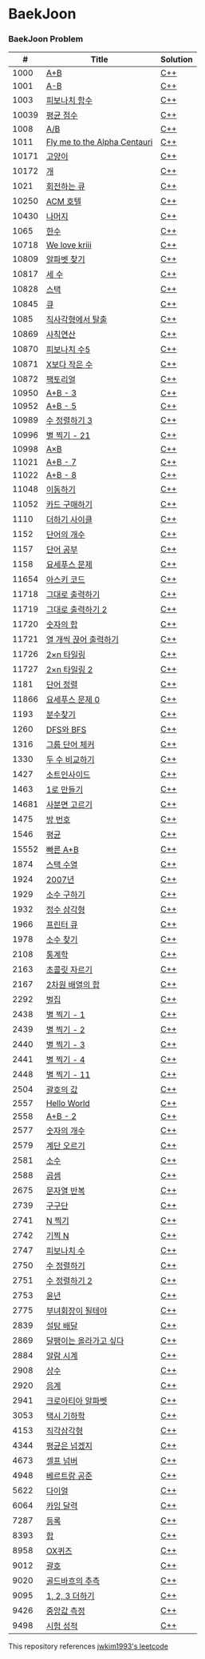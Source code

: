 BaekJoon
========

### BaekJoon Problem

| # | Title | Solution |
|---| ----- | -------- | 
| 1000 | [A+B](https://www.acmicpc.net/problem/1000) | [C++](https://github.com/JINwonLEE/genuine/blob/master/BaekJoon/1000.cpp) |
| 1001 | [A-B](https://www.acmicpc.net/problem/1001) | [C++](https://github.com/JINwonLEE/genuine/blob/master/BaekJoon/1001.cpp) |
| 1003 | [피보나치 함수](https://www.acmicpc.net/problem/1003) | [C++](https://github.com/JINwonLEE/genuine/blob/master/BaekJoon/1003.cpp) |
| 10039 | [평균 점수](https://www.acmicpc.net/problem/10039) | [C++](https://github.com/JINwonLEE/genuine/blob/master/BaekJoon/10039.cpp) |
| 1008 | [A/B](https://www.acmicpc.net/problem/1008) | [C++](https://github.com/JINwonLEE/genuine/blob/master/BaekJoon/1008.cpp) |
| 1011 | [Fly me to the Alpha Centauri](https://www.acmicpc.net/problem/1011) | [C++](https://github.com/JINwonLEE/genuine/blob/master/BaekJoon/1011.cpp) |
| 10171 | [고양이](https://www.acmicpc.net/problem/10171) | [C++](https://github.com/JINwonLEE/genuine/blob/master/BaekJoon/10171.cpp) |
| 10172 | [개](https://www.acmicpc.net/problem/10172) | [C++](https://github.com/JINwonLEE/genuine/blob/master/BaekJoon/10172.cpp) |
| 1021 | [회전하는 큐](https://www.acmicpc.net/problem/1021) | [C++](https://github.com/JINwonLEE/genuine/blob/master/BaekJoon/1021.cpp) |
| 10250 | [ACM 호텔](https://www.acmicpc.net/problem/10250) | [C++](https://github.com/JINwonLEE/genuine/blob/master/BaekJoon/10250.cpp) |
| 10430 | [나머지](https://www.acmicpc.net/problem/10430) | [C++](https://github.com/JINwonLEE/genuine/blob/master/BaekJoon/10430.cpp) |
| 1065 | [한수](https://www.acmicpc.net/problem/1065) | [C++](https://github.com/JINwonLEE/genuine/blob/master/BaekJoon/1065.cpp) |
| 10718 | [We love kriii](https://www.acmicpc.net/problem/10718) | [C++](https://github.com/JINwonLEE/genuine/blob/master/BaekJoon/10718.cpp) |
| 10809 | [알파벳 찾기](https://www.acmicpc.net/problem/10809) | [C++](https://github.com/JINwonLEE/genuine/blob/master/BaekJoon/10809.cpp) |
| 10817 | [세 수](https://www.acmicpc.net/problem/10817) | [C++](https://github.com/JINwonLEE/genuine/blob/master/BaekJoon/10817.cpp) |
| 10828 | [스택](https://www.acmicpc.net/problem/10828) | [C++](https://github.com/JINwonLEE/genuine/blob/master/BaekJoon/10828.cpp) |
| 10845 | [큐](https://www.acmicpc.net/problem/10845) | [C++](https://github.com/JINwonLEE/genuine/blob/master/BaekJoon/10845.cpp) |
| 1085 | [직사각형에서 탈출](https://www.acmicpc.net/problem/1085) | [C++](https://github.com/JINwonLEE/genuine/blob/master/BaekJoon/1085.cpp) |
| 10869 | [사칙연산](https://www.acmicpc.net/problem/10869) | [C++](https://github.com/JINwonLEE/genuine/blob/master/BaekJoon/10869.cpp) |
| 10870 | [피보나치 수5](https://www.acmicpc.net/problem/10870) | [C++](https://github.com/JINwonLEE/genuine/blob/master/BaekJoon/10870.cpp) |
| 10871 | [X보다 작은 수](https://www.acmicpc.net/problem/10871) | [C++](https://github.com/JINwonLEE/genuine/blob/master/BaekJoon/10871.cpp) |
| 10872 | [팩토리얼](https://www.acmicpc.net/problem/10872) | [C++](https://github.com/JINwonLEE/genuine/blob/master/BaekJoon/10872.cpp) |
| 10950 | [A+B - 3](https://www.acmicpc.net/problem/10950) | [C++](https://github.com/JINwonLEE/genuine/blob/master/BaekJoon/10950.cpp) |
| 10952 | [A+B - 5](https://www.acmicpc.net/problem/10952) | [C++](https://github.com/JINwonLEE/genuine/blob/master/BaekJoon/10952.cpp) |
| 10989 | [수 정렬하기 3](https://www.acmicpc.net/problem/10989) | [C++](https://github.com/JINwonLEE/genuine/blob/master/BaekJoon/10989.cpp) |
| 10996 | [별 찍기 - 21](https://www.acmicpc.net/problem/10996) | [C++](https://github.com/JINwonLEE/genuine/blob/master/BaekJoon/10996.cpp) |
| 10998 | [A×B](https://www.acmicpc.net/problem/10998) | [C++](https://github.com/JINwonLEE/genuine/blob/master/BaekJoon/10998.cpp) |
| 11021 | [A+B - 7](https://www.acmicpc.net/problem/11021) | [C++](https://github.com/JINwonLEE/genuine/blob/master/BaekJoon/11021.cpp) |
| 11022 | [A+B - 8](https://www.acmicpc.net/problem/11022) | [C++](https://github.com/JINwonLEE/genuine/blob/master/BaekJoon/11022.cpp) |
| 11048 | [이동하기](https://www.acmicpc.net/problem/11048) | [C++](https://github.com/JINwonLEE/genuine/blob/master/BaekJoon/11048.cpp) |
| 11052 | [카드 구매하기](https://www.acmicpc.net/problem/11052) | [C++](https://github.com/JINwonLEE/genuine/blob/master/BaekJoon/11052.cpp) |
| 1110 | [더하기 사이클](https://www.acmicpc.net/problem/1110) | [C++](https://github.com/JINwonLEE/genuine/blob/master/BaekJoon/1110.cpp) |
| 1152 | [단어의 개수](https://www.acmicpc.net/problem/1152) | [C++](https://github.com/JINwonLEE/genuine/blob/master/BaekJoon/1152.cpp) |
| 1157 | [단어 공부](https://www.acmicpc.net/problem/1157) | [C++](https://github.com/JINwonLEE/genuine/blob/master/BaekJoon/1157.cpp) |
| 1158 | [요세푸스 문제](https://www.acmicpc.net/problem/1158) | [C++](https://github.com/JINwonLEE/genuine/blob/master/BaekJoon/1158.cpp) |
| 11654 | [아스키 코드](https://www.acmicpc.net/problem/11654) | [C++](https://github.com/JINwonLEE/genuine/blob/master/BaekJoon/11654.cpp) |
| 11718 | [그대로 출력하기](https://www.acmicpc.net/problem/11718) | [C++](https://github.com/JINwonLEE/genuine/blob/master/BaekJoon/11718.cpp) |
| 11719 | [그대로 출력하기 2](https://www.acmicpc.net/problem/11719) | [C++](https://github.com/JINwonLEE/genuine/blob/master/BaekJoon/11719.cpp) |
| 11720 | [숫자의 합](https://www.acmicpc.net/problem/11720) | [C++](https://github.com/JINwonLEE/genuine/blob/master/BaekJoon/11720.cpp) |
| 11721 | [열 개씩 끊어 출력하기](https://www.acmicpc.net/problem/11721) | [C++](https://github.com/JINwonLEE/genuine/blob/master/BaekJoon/11721.cpp) |
| 11726 | [2×n 타일링](https://www.acmicpc.net/problem/11726) | [C++](https://github.com/JINwonLEE/genuine/blob/master/BaekJoon/11726.cpp) |
| 11727 | [2×n 타일링 2](https://www.acmicpc.net/problem/11727) | [C++](https://github.com/JINwonLEE/genuine/blob/master/BaekJoon/11727.cpp) |
| 1181 | [단어 정렬](https://www.acmicpc.net/problem/1181) | [C++](https://github.com/JINwonLEE/genuine/blob/master/BaekJoon/1181.cpp) |
| 11866 | [요세푸스 문제 0](https://www.acmicpc.net/problem/11866) | [C++](https://github.com/JINwonLEE/genuine/blob/master/BaekJoon/11866.cpp) |
| 1193 | [분수찾기](https://www.acmicpc.net/problem/1193) | [C++](https://github.com/JINwonLEE/genuine/blob/master/BaekJoon/1193.cpp) |
| 1260 | [DFS와 BFS](https://www.acmicpc.net/problem/1260) | [C++](https://github.com/JINwonLEE/genuine/blob/master/BaekJoon/1260.cpp) |
| 1316 | [그룹 단어 체커](https://www.acmicpc.net/problem/1316) | [C++](https://github.com/JINwonLEE/genuine/blob/master/BaekJoon/1316.cpp) |
| 1330 | [두 수 비교하기](https://www.acmicpc.net/problem/1330) | [C++](https://github.com/JINwonLEE/genuine/blob/master/BaekJoon/1330.cpp) |
| 1427 | [소트인사이드](https://www.acmicpc.net/problem/1427) | [C++](https://github.com/JINwonLEE/genuine/blob/master/BaekJoon/1427.cpp) |
| 1463 | [1로 만들기](https://www.acmicpc.net/problem/1463) | [C++](https://github.com/JINwonLEE/genuine/blob/master/BaekJoon/1463.cpp) |
| 14681 | [사분면 고르기](https://www.acmicpc.net/problem/14681) | [C++](https://github.com/JINwonLEE/genuine/blob/master/BaekJoon/14681.cpp) |
| 1475 | [방 번호](https://www.acmicpc.net/problem/1475) | [C++](https://github.com/JINwonLEE/genuine/blob/master/BaekJoon/1475.cpp) |
| 1546 | [평균](https://www.acmicpc.net/problem/1546) | [C++](https://github.com/JINwonLEE/genuine/blob/master/BaekJoon/1546.cpp) |
| 15552 | [빠른 A+B](https://www.acmicpc.net/problem/15552) | [C++](https://github.com/JINwonLEE/genuine/blob/master/BaekJoon/15552.cpp) |
| 1874 | [스택 수열](https://www.acmicpc.net/problem/1874) | [C++](https://github.com/JINwonLEE/genuine/blob/master/BaekJoon/1874.cpp) |
| 1924 | [2007년](https://www.acmicpc.net/problem/1924) | [C++](https://github.com/JINwonLEE/genuine/blob/master/BaekJoon/1924.cpp) |
| 1929 | [소수 구하기](https://www.acmicpc.net/problem/1929) | [C++](https://github.com/JINwonLEE/genuine/blob/master/BaekJoon/1929.cpp) |
| 1932 | [정수 삼각형](https://www.acmicpc.net/problem/1932) | [C++](https://github.com/JINwonLEE/genuine/blob/master/BaekJoon/1932.cpp) |
| 1966 | [프린터 큐](https://www.acmicpc.net/problem/1966) | [C++](https://github.com/JINwonLEE/genuine/blob/master/BaekJoon/1966.cpp) |
| 1978 | [소수 찾기](https://www.acmicpc.net/problem/1978) | [C++](https://github.com/JINwonLEE/genuine/blob/master/BaekJoon/1978.cpp) |
| 2108 | [통계학](https://www.acmicpc.net/problem/2108) | [C++](https://github.com/JINwonLEE/genuine/blob/master/BaekJoon/2108.cpp) |
| 2163 | [초콜릿 자르기](https://www.acmicpc.net/problem/2163) | [C++](https://github.com/JINwonLEE/genuine/blob/master/BaekJoon/2163.cpp) |
| 2167 | [2차원 배열의 합](https://www.acmicpc.net/problem/2167) | [C++](https://github.com/JINwonLEE/genuine/blob/master/BaekJoon/2167.cpp) |
| 2292 | [벌집](https://www.acmicpc.net/problem/2292) | [C++](https://github.com/JINwonLEE/genuine/blob/master/BaekJoon/2292.cpp) |
| 2438 | [별 찍기 - 1](https://www.acmicpc.net/problem/2438) | [C++](https://github.com/JINwonLEE/genuine/blob/master/BaekJoon/2438.cpp) |
| 2439 | [별 찍기 - 2](https://www.acmicpc.net/problem/2439) | [C++](https://github.com/JINwonLEE/genuine/blob/master/BaekJoon/2439.cpp) |
| 2440 | [별 찍기 - 3](https://www.acmicpc.net/problem/2440) | [C++](https://github.com/JINwonLEE/genuine/blob/master/BaekJoon/2440.cpp) |
| 2441 | [별 찍기 - 4](https://www.acmicpc.net/problem/2441) | [C++](https://github.com/JINwonLEE/genuine/blob/master/BaekJoon/2441.cpp) |
| 2448 | [별 찍기 - 11](https://www.acmicpc.net/problem/2448) | [C++](https://github.com/JINwonLEE/genuine/blob/master/BaekJoon/2448.cpp) |
| 2504 | [괄호의 값](https://www.acmicpc.net/problem/2504) | [C++](https://github.com/JINwonLEE/genuine/blob/master/BaekJoon/2504.cpp) |
| 2557 | [Hello World](https://www.acmicpc.net/problem/2557) | [C++](https://github.com/JINwonLEE/genuine/blob/master/BaekJoon/2557.cpp) |
| 2558 | [A+B - 2](https://www.acmicpc.net/problem/2558) | [C++](https://github.com/JINwonLEE/genuine/blob/master/BaekJoon/2558.cpp) |
| 2577 | [숫자의 개수](https://www.acmicpc.net/problem/2577) | [C++](https://github.com/JINwonLEE/genuine/blob/master/BaekJoon/2577.cpp) |
| 2579 | [계단 오르기](https://www.acmicpc.net/problem/2579) | [C++](https://github.com/JINwonLEE/genuine/blob/master/BaekJoon/2579.cpp) |
| 2581 | [소수](https://www.acmicpc.net/problem/2581) | [C++](https://github.com/JINwonLEE/genuine/blob/master/BaekJoon/2581.cpp) |
| 2588 | [곱셈](https://www.acmicpc.net/problem/2588) | [C++](https://github.com/JINwonLEE/genuine/blob/master/BaekJoon/2588.cpp) |
| 2675 | [문자열 반복](https://www.acmicpc.net/problem/2675) | [C++](https://github.com/JINwonLEE/genuine/blob/master/BaekJoon/2675.cpp) |
| 2739 | [구구단](https://www.acmicpc.net/problem/2739) | [C++](https://github.com/JINwonLEE/genuine/blob/master/BaekJoon/2739.cpp) |
| 2741 | [N 찍기](https://www.acmicpc.net/problem/2741) | [C++](https://github.com/JINwonLEE/genuine/blob/master/BaekJoon/2741.cpp) |
| 2742 | [기찍 N](https://www.acmicpc.net/problem/2742) | [C++](https://github.com/JINwonLEE/genuine/blob/master/BaekJoon/2742.cpp) |
| 2747 | [피보나치 수](https://www.acmicpc.net/problem/2747) | [C++](https://github.com/JINwonLEE/genuine/blob/master/BaekJoon/2747.cpp) |
| 2750 | [수 정렬하기](https://www.acmicpc.net/problem/2750) | [C++](https://github.com/JINwonLEE/genuine/blob/master/BaekJoon/2750.cpp) |
| 2751 | [수 정렬하기 2](https://www.acmicpc.net/problem/2751) | [C++](https://github.com/JINwonLEE/genuine/blob/master/BaekJoon/2751.cpp) |
| 2753 | [윤년](https://www.acmicpc.net/problem/2753) | [C++](https://github.com/JINwonLEE/genuine/blob/master/BaekJoon/2753.cpp) |
| 2775 | [부녀회장이 될테야](https://www.acmicpc.net/problem/2775) | [C++](https://github.com/JINwonLEE/genuine/blob/master/BaekJoon/2775.cpp) |
| 2839 | [설탕 배달](https://www.acmicpc.net/problem/2839) | [C++](https://github.com/JINwonLEE/genuine/blob/master/BaekJoon/2839.cpp) |
| 2869 | [달팽이는 올라가고 싶다](https://www.acmicpc.net/problem/2869) | [C++](https://github.com/JINwonLEE/genuine/blob/master/BaekJoon/2869.cpp) |
| 2884 | [알람 시계](https://www.acmicpc.net/problem/2884) | [C++](https://github.com/JINwonLEE/genuine/blob/master/BaekJoon/2884.cpp) |
| 2908 | [상수](https://www.acmicpc.net/problem/2908) | [C++](https://github.com/JINwonLEE/genuine/blob/master/BaekJoon/2908.cpp) |
| 2920 | [음계](https://www.acmicpc.net/problem/2920) | [C++](https://github.com/JINwonLEE/genuine/blob/master/BaekJoon/2920.cpp) |
| 2941 | [크로아티아 알파벳](https://www.acmicpc.net/problem/2941) | [C++](https://github.com/JINwonLEE/genuine/blob/master/BaekJoon/2941.cpp) |
| 3053 | [택시 기하학](https://www.acmicpc.net/problem/3053) | [C++](https://github.com/JINwonLEE/genuine/blob/master/BaekJoon/3053.cpp) |
| 4153 | [직각삼각형](https://www.acmicpc.net/problem/4153) | [C++](https://github.com/JINwonLEE/genuine/blob/master/BaekJoon/4153.cpp) |
| 4344 | [평균은 넘겠지](https://www.acmicpc.net/problem/4344) | [C++](https://github.com/JINwonLEE/genuine/blob/master/BaekJoon/4344.cpp) |
| 4673 | [셀프 넘버](https://www.acmicpc.net/problem/4673) | [C++](https://github.com/JINwonLEE/genuine/blob/master/BaekJoon/4673.cpp) |
| 4948 | [베르트랑 공준](https://www.acmicpc.net/problem/4948) | [C++](https://github.com/JINwonLEE/genuine/blob/master/BaekJoon/4948.cpp) |
| 5622 | [다이얼](https://www.acmicpc.net/problem/5622) | [C++](https://github.com/JINwonLEE/genuine/blob/master/BaekJoon/5622.cpp) |
| 6064 | [카잉 달력](https://www.acmicpc.net/problem/6064) | [C++](https://github.com/JINwonLEE/genuine/blob/master/BaekJoon/6064.cpp) |
| 7287 | [등록](https://www.acmicpc.net/problem/7287) | [C++](https://github.com/JINwonLEE/genuine/blob/master/BaekJoon/7287.cpp) |
| 8393 | [합](https://www.acmicpc.net/problem/8393) | [C++](https://github.com/JINwonLEE/genuine/blob/master/BaekJoon/8393.cpp) |
| 8958 | [OX퀴즈](https://www.acmicpc.net/problem/8958) | [C++](https://github.com/JINwonLEE/genuine/blob/master/BaekJoon/8958.cpp) |
| 9012 | [괄호](https://www.acmicpc.net/problem/9012) | [C++](https://github.com/JINwonLEE/genuine/blob/master/BaekJoon/9012.cpp) |
| 9020 | [골드바흐의 추측](https://www.acmicpc.net/problem/9020) | [C++](https://github.com/JINwonLEE/genuine/blob/master/BaekJoon/9020.cpp) |
| 9095 | [1, 2, 3 더하기](https://www.acmicpc.net/problem/9095) | [C++](https://github.com/JINwonLEE/genuine/blob/master/BaekJoon/9095.cpp) |
| 9426 | [중앙값 측정](https://www.acmicpc.net/problem/9426) | [C++](https://github.com/JINwonLEE/genuine/blob/master/BaekJoon/9426.cpp) |
| 9498 | [시험 성적](https://www.acmicpc.net/problem/9498) | [C++](https://github.com/JINwonLEE/genuine/blob/master/BaekJoon/9498.cpp) |

This repository references [jwkim1993's leetcode](https://github.com/jwkim1993/leetcode)
